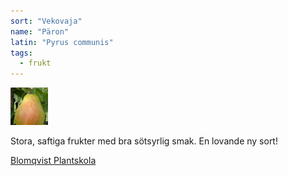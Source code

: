 ```yaml
---
sort: "Vekovaja"
name: "Päron"
latin: "Pyrus communis"
tags:
  - frukt
---
```


<img src="/img/pyrus-communis-vekovaja.jpg" width="60" data-srcset="1x, 1.5x, 2x" alt="Pyrus communis" data-attribution="https://www.blomqvistplantskola.com/index.php?route=product/product&product_id=5235">

Stora, saftiga frukter med bra sötsyrlig smak. En lovande ny sort!

[Blomqvist Plantskola](https://www.blomqvistplantskola.com/index.php?route=product/product&product_id=5235)
